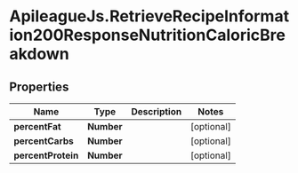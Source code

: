# ApileagueJs.RetrieveRecipeInformation200ResponseNutritionCaloricBreakdown

## Properties

Name | Type | Description | Notes
------------ | ------------- | ------------- | -------------
**percentFat** | **Number** |  | [optional] 
**percentCarbs** | **Number** |  | [optional] 
**percentProtein** | **Number** |  | [optional] 


